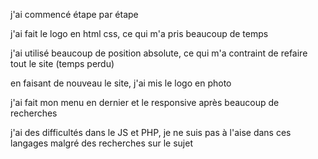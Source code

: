 j'ai commencé étape par étape

j'ai fait le logo en html css, ce qui m'a pris beaucoup de temps

j'ai utilisé beaucoup de position absolute, ce qui m'a contraint de refaire tout le site (temps perdu)

en faisant de nouveau le site, j'ai mis le logo en photo

j'ai fait mon menu en dernier et le responsive après beaucoup de recherches 

j'ai des difficultés dans le JS et PHP, je ne suis pas à l'aise dans ces langages malgré des recherches sur le sujet 

